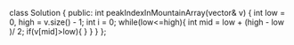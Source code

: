 class Solution {
public:
int peakIndexInMountainArray(vector<int>& v) {
int low = 0, high = v.size() - 1;
int i = 0;
while(low<=high){
int mid = low + (high - low )/ 2;
if(v[mid]>low){
}
}
}
};
